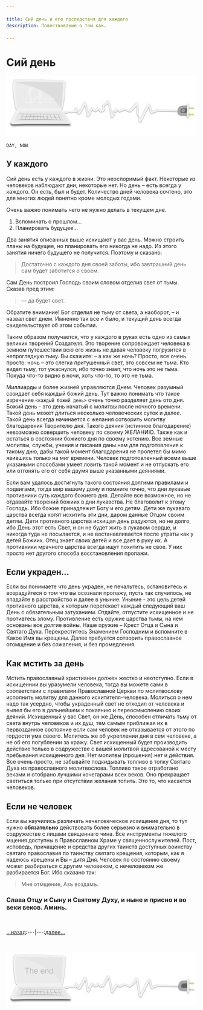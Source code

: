 ```yaml
---

title: Сий день и его последствия для каждого
description: Повествование о том как…

---
```




<div class="navi"><nav id="navi"><!-- js --></nav></div>

# Сий день

<span id="comp-start-img" class="img" onclick="imgResize()">![img](assets/svg/comp-start.svg)</span>

	DAY, NOW


## У каждого

Сий день есть у каждого в жизни. Это неоспоримый факт. Некоторые из человеков наблюдают дни, некоторые нет. Но день – есть всегда у каждого. Он есть, был и будет. Количество дней человека сочтено, это для многих людей понятно кроме молодых годами. 

Очень важно понимать чего не нужно делать в текущем дне.

1. Вспоминать о прошлом…
2. Планировать будущее…

Два занятия описанных выше исхищают у вас день.
Можно строить планы на будущее, но планировать его никогда не надо. Из этого занятия ничего будущего не получится. Поэтому и сказано:

>Достаточно с каждого дня своей заботы, ибо завтрашний день сам будет заботится о своем.

Сам День построил Господь своим словом отделив  свет от тьмы. Сказав пред этим:

> — да будет свет.

Обратите внимание! Бог отделил не тьму от света, а наоборот, – и назвал свет днем. Имненно так все и было, и текущий день всегда свидетельствует об этом событии. 

Таким образом получается, что у каждого в руках есть одно из самых великих творений Создателя. Это творение сопровождает человека в земном путешествии всю его жизнь не давая человеку погрузится в непроглядную тьму. Вы скажите: – а как же ночь? Просто, все очень просто: ночь – это слегка притушенный свет, это совсем не тьма. Кто видел тьму, тот ужаснулся, ибо точно знает, что ночь это не тьма. Покуда что-то видно в ночи, хоть что-то, то это не тьма.

Миллиарды и более жизней управляются Днем. Человек разумный созидает себя каждый божий день. Тут важно понимать что такое изречение `<каждый божий день>` очень точно разделяет день ото дня. Божий день - это день начатый с молитвы после ночного времени. Такой день может длиться несколько человеческих суток и далее. Такой день всегда начинается с желания сотворить молитву благодарения Творителю дня. Такого деяния (истинное благодарение) невозможно совершить человеку по своему ЖЕЛАНИЮ. Также как и остаться в состоянии божиего дня по своему хотению. Все земные молитвы, службы, учения и писания даны нам для подготовления к такому дню, дабы такой момент благодарения не пролетел бы мимо явившись только на миг времени. Человек подготовленный всеми выше указаными способами умеет ловить такой момент и не отпускать его или отгонять его от себя двумя выше указанными деяниями. 

Если вам удалось достигнуть такого состояния долгими правилами и подвигами, тогда мир вашему дому и помните точно, что дни лукавые противники суть каждого божиего дня. Делайте все возможное, но не отдавайте творений божиих в дни лукавства. Не благоволит к этому Господь. Ибо божие принадлежит Богу и его детям. Дети же лукаваго царства всегда хотят исхитить эти дни, даром данные Отцом своим детям. Дети противного царства исхищая день радуются, но не долго, ибо День этот есть Свет, и он не будет жить в лукавом сердце, и никогда туда не посылается, и не востанавливается после утраты как у детей Божиих. Отец знает своих детей и все дает в руку их. А противники мрачного царства всегда ищут похитить не свое. У них просто нет другого способа восстановления пропажи. 

## Если украден…

Если вы понимаете что день украден, не печальтесь, остановитесь и возрадуйтеся о том что вы осознали пропажу, пусть так случилось, не впадайте в расстройство и далее в уныние. Уныние - это цель детей противного царства,  к которым перетекает каждый следующий ваш День с обязательным затуханием. Отдайте, отпустите исхищенное и не противтесь злому. Противление есть оружие царства тьмы, на нем основаны все долгие войны. Наше оружие – Крест Отца и Сына и Святаго Духа. Перекреститесь Знамением Господним и вспомните в Какое Имя вы крещены. Далее требуется сотворить православное отомщение и без сожаления, и без промедления.

## Как мстить за день

Мстить православный христианин должен жестко и неотступно. Если в исхищеннии вы уразумели человека, тогда вы можете сами в соответствии с правилами Православной Церкви по молитвослову исполнить молитву для данного исхитителя-человека. Молиться о нем надо так усердно, чтобы украденный свет не отходил от человека и вывел бы его в дальнейшем к покаянию и переосмыслению своих деяний. Исхищенный у вас Свет, он же День, способен отличать тьму от света внутрь человеков и их душ, тем самым приближая их в первозданное состояние если сам человек не отказывается от этого по гордости ума своего. Молитесь же об укреплении дня в сем человеке, а не об его погублении за кражу. Свет исхищенный будет производить действие только в содружестве с вашей молитвой адресованой к месту пребывания исхищенного дня. Нет молитвы (прошения) нет и действия. Все очень просто, не забывайте подкидывать топливо в топку Святаго Духа из православного молитвослова. Топливо такое отработано веками и отобрано лучшими кочегарами всех веков. Оно прекращает светиться только при отсутствии желания топить. Это то, что касается человеков.

## Если не человек

Если вы научились различать нечеловеческое исхищение дня, то тут нужно **обязательно** действовать более серьезно и внимательно в содружестве с лицами священнаго чина. Все инструменты тяжелого мщения доступны в  Православном Храме у священнослужителей. Пост, исповедь, причащение и  средства других таинств доступных воинству святаго православия по таинству святаго крещения, которым, как я надеюсь крещены и Вы – дитя Дня. Человек по состоянию своему может разбираться с другим человеком, с нечеловеком же разбирается Бог. Ибо сказано так:

>Мне отмщение, Азъ воздамъ.

### Слава Отцу и Сыну и Святому Духу, и ныне и присно и во веки веков. Аминь.




<br>

[…назад](buki.md):---|---:[далее…](dobro-django.md)

<br>


<span id="comp-end-img" class="img" onclick="imgResize()">![img](assets/svg/comp-end.svg)</span>


<script src="assets/js/navi.js"></script>
